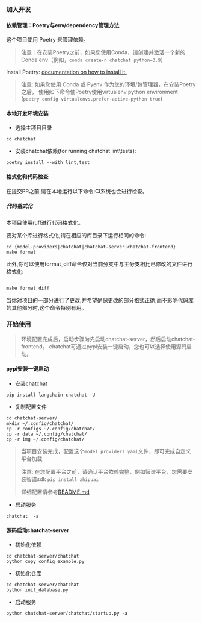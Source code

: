 
### 加入开发
#### 依赖管理：Poetry与env/dependency管理方法
这个项目使用 Poetry 来管理依赖。 
> 注意：在安装Poetry之前，如果您使用Conda，请创建并激活一个新的Conda env（例如，`conda create-n chatchat python=3.9`）

Install Poetry: [documentation on how to install it.](https://python-poetry.org/docs/#installing-with-pipx)

> 注意: 如果您使用 Conda 或 Pyenv 作为您的环境/包管理器，在安装Poetry之后， 
> 使用如下命令使Poetry使用virtualenv python environment (`poetry config virtualenvs.prefer-active-python true`)

#### 本地开发环境安装

- 选择主项目目录
```shell
cd chatchat
```

- 安装chatchat依赖(for running chatchat lint\tests):

```shell
poetry install --with lint,test
```

#### 格式化和代码检查
在提交PR之前,请在本地运行以下命令;CI系统也会进行检查。

##### 代码格式化
本项目使用ruff进行代码格式化。

要对某个库进行格式化,请在相应的库目录下运行相同的命令:
```shell
cd {model-providers|chatchat|chatchat-server|chatchat-frontend}
make format
```
 
此外,你可以使用format_diff命令仅对当前分支中与主分支相比已修改的文件进行格式化:


```shell
 
make format_diff
```
当你对项目的一部分进行了更改,并希望确保更改的部分格式正确,而不影响代码库的其他部分时,这个命令特别有用。


### 开始使用

> 环境配置完成后，启动步骤为先启动chatchat-server，然后启动chatchat-frontend。
> chatchat可通过pypi安装一键启动，您也可以选择使用源码启动。

#### pypi安装一键启动
- 安装chatchat
```shell
pip install langchain-chatchat -U
```
- 复制配置文件

 ```shell
cd chatchat-server/
mkdir ~/.config/chatchat/
cp -r configs ~/.config/chatchat/
cp -r data ~/.config/chatchat/
cp -r img ~/.config/chatchat/
```

> 当项目安装完成，配置这个`model_providers.yaml`文件，即可完成自定义平台加载
> 
> 注意: 在您配置平台之前，请确认平台依赖完整，例如智谱平台，您需要安装智谱sdk `pip install zhipuai`
> 
> 详细配置请参考[README.md](../model-providers/README.md)

 
- 启动服务
```shell
chatchat  -a
```



#### 源码启动chatchat-server
- 初始化依赖
```shell
cd chatchat-server/chatchat
python copy_config_example.py
```
- 初始化仓库
```shell
cd chatchat-server/chatchat
python init_database.py
```
- 启动服务
```shell
python chatchat-server/chatchat/startup.py -a
```
